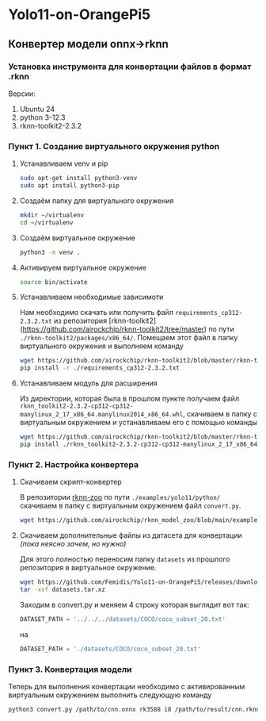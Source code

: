 # Yolo11-on-OrangePi5
## Конвертер модели onnx->rknn
### Установка инструмента для конвертации файлов в формат .rknn
Версии:

1. Ubuntu 24
2. python 3-12.3
3. rknn-toolkit2-2.3.2

### Пункт 1. Cоздание виртуального окружения python

1. Устанавливаем venv и pip

	```bash
	sudo apt-get install python3-venv
	sudo apt install python3-pip
	```

2. Создаём папку для виртуального окружения

	```bash
	mkdir ~/virtualenv
	cd ~/virtualenv
	```

3. Создаём виртуальное окружение

	```bash
	python3 -m venv .
	```

4. Активируем виртуальное окружение
	
	```bash
	source bin/activate	
	```

5. Устанавливаем необходимые зависимоти

	Нам необходимо скачать или получить файл `requirements_cp312-2.3.2.txt` 
из репозитория [rknn-toolkit2]
(https://github.com/airockchip/rknn-toolkit2/tree/master)
по пути `./rknn-toolkit2/packages/x86_64/`. Помещаем этот файл в папку 
виртуального окружения и выполняем команду

	```bash
	wget https://github.com/airockchip/rknn-toolkit2/blob/master/rknn-toolkit2/packages/x86_64/requirements_cp312-2.3.2.txt
	pip install -r ./requirements_cp312-2.3.2.txt
	```

6. Устанавливаем модуль для расширения
	
	Из директории, которая была в прошлом пункте получаем файл 
`rknn_toolkit2-2.3.2-cp312-cp312-manylinux_2_17_x86_64.manylinux2014_x86_64.whl`,
	скачиваем в папку с виртуальным окружением и устанавливаем его с помощью команды

	```bash
 	wget https://github.com/airockchip/rknn-toolkit2/blob/master/rknn-toolkit2/packages/x86_64/rknn_toolkit2-2.3.2-cp312-cp312-manylinux_2_17_x86_64.manylinux2014_x86_64.whl
	pip install ./rknn_toolkit2-2.3.2-cp312-cp312-manylinux_2_17_x86_64.manylinux2014_x86_64.whl
	```

### Пункт 2. Настройка конвертера

1. Скачиваем скрипт-конвертер 

	В репозитории [rknn-zoo](https://github.com/airockchip/rknn_model_zoo/tree/main) 
по пути `./examples/yolo11/python/` скачиваем в папку с виртуальным окружением 
файл `convert.py`.

	```bash
	wget https://github.com/airockchip/rknn_model_zoo/blob/main/examples/yolo11/python/convert.py
 	```

3. Скачиваем дополнительные файлы из датасета для конвертации *(пока неясно зачем,
но нужно)*

	Для этого полностью переносим папку `datasets` из прошлого репозитория 
в виртуальное окружение.
	```bash
	wget https://github.com/Femidis/Yolo11-on-OrangePi5/releases/download/v1.0/datasets.tar.xz
 	tar -xvf datasets.tar.xz
 	```
 
	Заходим в convert.py и меняем 4 строку которая 
выглядит вот так:

	```python
	DATASET_PATH = '../../../datasets/COCO/coco_subset_20.txt'
	```
	на

	```python
 	DATASET_PATH = './datasets/COCO/coco_subset_20.txt'
	```
### Пункт 3. Конвертация модели
Теперь для выполнения конвертации необходимо с активированным виртуальным 
окружением выполнить следующую команду

```bash
python3 convert.py /path/to/cnn.onnx rk3588 i8 /path/to/result/cnn.rknn
```












